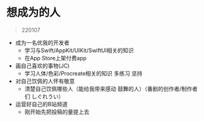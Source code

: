 # 想成为的人

> 220107

- 成为一名优我的开发者
    - 学习与Swift/AppKit/UIKit/SwiftUI相关的知识
    - 在App Store上架付费app
- 画自己喜欢的事物(JC)
    - 学习人体/色彩/Procreate相关的知识 多练习 坚持
- 对自己饮佩的人怀有敬意
    - 清楚自己饮佩哪些人（能给我带来感动 鼓舞的人）（番剧的创作者/制作者们 しぐれうい）
- 运营好自己的B站频道
    - 刚开始先把投稿的量提上去
